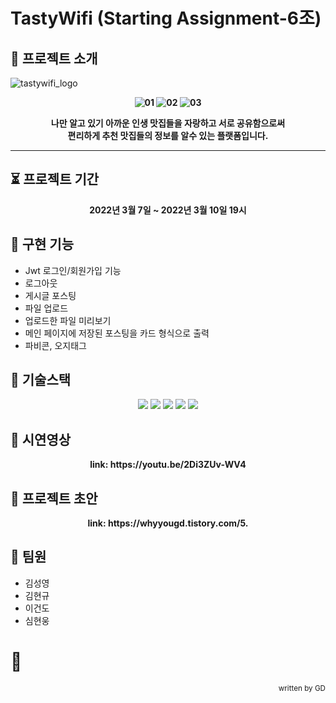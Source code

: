 # TastyWifi (Starting Assignment-6조) 

## 👋 프로젝트 소개
![tastywifi_logo](https://user-images.githubusercontent.com/48950985/157502259-56ec332d-4452-4dac-9c5e-3d6385a025cf.png)
  
  <div align=center><strong>
  <p align="center">
  
![01](https://user-images.githubusercontent.com/98807506/172001191-d16bb56b-6bd2-42c4-93fa-6d26af55909d.png)
![02](https://user-images.githubusercontent.com/98807506/172001194-efa14a56-9774-4e46-9d02-d171f4d19397.png)
![03](https://user-images.githubusercontent.com/98807506/172001195-851b62cb-783a-4abd-bb79-7080a5e4e11b.png)
  
</p>
나만 알고 있기 아까운 인생 맛집들을 자랑하고 서로 공유함으로써<br>
편리하게 추천 맛집들의 정보를 알수 있는 플랫폼입니다. 
  </strong></div>
  
  <hr></hr>
  
  
## ⏳ 프로젝트 기간
  <div align=center><strong>2022년 3월 7일 ~ 2022년 3월 10일 19시 </strong></div>
  
## 📎 구현 기능
 - Jwt 로그인/회원가입 기능
 - 로그아웃
 - 게시글 포스팅
 - 파일 업로드
 - 업로드한 파일 미리보기
 - 메인 페이지에 저장된 포스팅을 카드 형식으로 출력
 - 파비콘, 오지태그

## 📜 기술스택

<p align="center">
  <img src="https://img.shields.io/badge/html-E34F26?style=for-the-badge&logo=html5&logoColor=white">
  <img src="https://img.shields.io/badge/css-1572B6?style=for-the-badge&logo=css3&logoColor=white">
  <img src="https://img.shields.io/badge/Python-764ABC?style=for-the-badge&logo=Python&logoColor=white"> 
  <img src="https://img.shields.io/badge/javascript-F7DF1E?style=for-the-badge&logo=javascript&logoColor=black">
  <img src="https://img.shields.io/badge/MongoDB-FBBD62?style=for-the-badge&logo=MongoDB&logoColor=white">
  
## 🎥 시연영상
<div align=center><strong> link: https://youtu.be/2Di3ZUv-WV4</strong></div>

  
## 🌱 프로젝트 초안
<div align=center><strong> link: https://whyyougd.tistory.com/5.</strong></div>


## 👫 팀원
- 김성영
- 김현규
- 이건도 
- 심현웅

# 🚩
<div align=right><small>written by GD</small></div>
